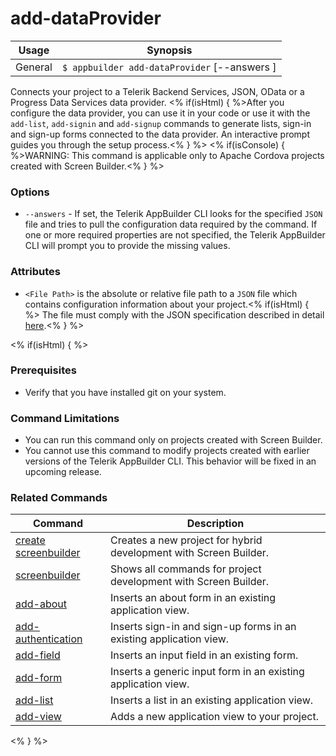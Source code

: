 add-dataProvider
==========

Usage | Synopsis
------|-------
General | `$ appbuilder add-dataProvider` [--answers <File Path>]

Connects your project to a Telerik Backend Services, JSON, OData or a Progress Data Services data provider. <% if(isHtml) { %>After you configure the data provider, you can use it in your code or use it with the `add-list`, `add-signin` and `add-signup` commands to generate lists, sign-in and sign-up forms connected to the data provider. An interactive prompt guides you through the setup process.<% } %>
<% if(isConsole) { %>WARNING: This command is applicable only to Apache Cordova projects created with Screen Builder.<% } %>

### Options

* `--answers` - If set, the Telerik AppBuilder CLI looks for the specified `JSON` file and tries to pull the configuration data required by the command. If one or more required properties are not specified, the Telerik AppBuilder CLI will prompt you to provide the missing values.

### Attributes

* `<File Path>` is the absolute or relative file path to a `JSON` file which contains configuration information about your project.<% if(isHtml) { %> The file must comply with the JSON specification described in detail [here](http://docs.telerik.com/platform/appbuilder/creating-your-project/screen-builder-automation#add-dataprovider).<% } %> 

<% if(isHtml) { %>
### Prerequisites

* Verify that you have installed git on your system.

### Command Limitations

* You can run this command only on projects created with Screen Builder.
* You cannot use this command to modify projects created with earlier versions of the Telerik AppBuilder CLI. This behavior will be fixed in an upcoming release.

### Related Commands

Command | Description
----------|----------
[create screenbuilder](../project/creation/create-screenbuilder.html) | Creates a new project for hybrid development with Screen Builder.
[screenbuilder](screenbuilder.html) | Shows all commands for project development with Screen Builder.
[add-about](add-about.html) | Inserts an about form in an existing application view.
[add-authentication](add-authentication.html) | Inserts sign-in and sign-up forms in an existing application view.
[add-field](add-field.html) | Inserts an input field in an existing form.
[add-form](add-form.html) | Inserts a generic input form in an existing application view.
[add-list](add-list.html) | Inserts a list in an existing application view.
[add-view](add-view.html) | Adds a new application view to your project.
<% } %>